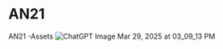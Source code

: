 # AN21
AN21 -Assets
![ChatGPT Image Mar 29, 2025 at 03_09_13 PM](https://github.com/user-attachments/assets/c36f6881-1d0a-49fd-9b48-344b01f8b24e)
